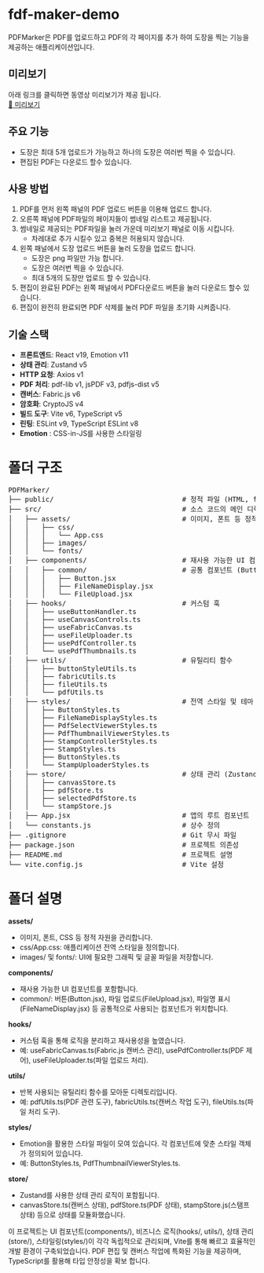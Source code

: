 # fdf-maker-demo
PDFMarker은 PDF를 업로드하고 PDF의 각 페이지를 추가 하여 도장을 찍는 기능을 제공하는 애플리케이션입니다.

## 미리보기
아래 링크를 클릭하면 동영상 미리보기가 제공 됩니다.</br>
[📄 미리보기](https://drive.google.com/file/d/1Jvk1dQwbzZAHGGur31HfDuaFqhWcJxOV/preview)

## 주요 기능
- 도장은 최대 5개 업로드가 가능하고 하나의 도장은 여러번 찍을 수 있습니다. 
- 편집된 PDF는 다운로드 할수 있습니다.

## 사용 방법
1. PDF를 먼저 왼쪽 패널의 PDF 업로드 버튼을 이용해 업로드 합니다.
2. 오른쪽 패널에 PDF파일의 페이지들이 썸네일 리스트고 제공됩니다.
3. 썸네일로 제공되는 PDF파일을 눌러 가운데 미리보기 패널로 이동 시킵니다.
   - 차레대로 추가 시킬수 있고 중복은 허용되지 않습니다.
4. 왼쪽 패널에서 도장 업로드 버튼을 눌러 도장을 업로드 합니다.
   - 도장은 png 파일만 가능 합니다.
   - 도장은 여러번 찍을 수 있습니다.
   - 최대 5개의 도장만 업로드 할 수 있습니다.
5. 편집이 완료된 PDF는 왼쪽 패널에서 PDF다운로드 버튼을 눌러 다운로드 할수 있습니다.
6. 편집이 완전히 완료되면 PDF 삭제를 눌러 PDF 파일을 초기화 시켜줍니다.


## 기술 스택
- **프론트엔드**: React v19, Emotion v11
- **상태 관리**: Zustand v5
- **HTTP 요청**: Axios v1
- **PDF 처리**: pdf-lib v1, jsPDF v3, pdfjs-dist v5
- **캔버스**: Fabric.js v6
- **암호화**: CryptoJS v4
- **빌드 도구**: Vite v6, TypeScript v5
- **린팅**: ESLint v9, TypeScript ESLint v8
- **Emotion** : CSS-in-JS를 사용한 스타일링
  

# 폴더 구조
<pre>
PDFMarker/
├── public/                               # 정적 파일 (HTML, favicon 등)
├── src/                                  # 소스 코드의 메인 디렉토리
│   ├── assets/                           # 이미지, 폰트 등 정적 자원
│   │   ├── css/
│   │   │   └── App.css
│   │   ├── images/
│   │   └── fonts/
│   ├── components/                       # 재사용 가능한 UI 컴포넌트
│   │   ├── common/                       # 공통 컴포넌트 (Button, Input 등)
│   │   │   ├── Button.jsx
│   │   │   ├── FileNameDisplay.jsx
│   │   │   └── FileUpload.jsx
│   ├── hooks/                            # 커스텀 훅
│   │   ├── useButtonHandler.ts
│   │   ├── useCanvasControls.ts
│   │   ├── useFabricCanvas.ts
│   │   ├── useFileUploader.ts
│   │   ├── usePdfController.ts
│   │   └── usePdfThumbnails.ts
│   ├── utils/                            # 유틸리티 함수
│   │   ├── buttonStyleUtils.ts
│   │   ├── fabricUtils.ts
│   │   ├── fileUtils.ts
│   │   └── pdfUtils.ts
│   ├── styles/                           # 전역 스타일 및 테마
│   │   ├── ButtonStyles.ts
│   │   ├── FileNameDisplayStyles.ts
│   │   ├── PdfSelectViewerStyles.ts
│   │   ├── PdfThumbnailViewerStyles.ts
│   │   ├── StampControllerStyles.ts
│   │   ├── StampStyles.ts
│   │   ├── ButtonStyles.ts
│   │   └── StampUploaderStyles.ts
│   ├── store/                            # 상태 관리 (Zustand)
│   │   ├── canvasStore.ts
│   │   ├── pdfStore.ts
│   │   ├── selectedPdfStore.ts
│   │   └── stampStore.js
│   ├── App.jsx                           # 앱의 루트 컴포넌트
│   └── constants.js                      # 상수 정의 
├── .gitignore                            # Git 무시 파일
├── package.json                          # 프로젝트 의존성
├── README.md                             # 프로젝트 설명
└── vite.config.js                        # Vite 설정
</pre>

# 폴더 설명
**assets/**
- 이미지, 폰트, CSS 등 정적 자원을 관리합니다.
- css/App.css: 애플리케이션 전역 스타일을 정의합니다.
- images/ 및 fonts/: UI에 필요한 그래픽 및 글꼴 파일을 저장합니다.
  
**components/**
- 재사용 가능한 UI 컴포넌트를 포함합니다.
- common/: 버튼(Button.jsx), 파일 업로드(FileUpload.jsx), 파일명 표시(FileNameDisplay.jsx) 등 공통적으로 사용되는 컴포넌트가 위치합니다.

**hooks/**
- 커스텀 훅을 통해 로직을 분리하고 재사용성을 높였습니다.
- 예: useFabricCanvas.ts(Fabric.js 캔버스 관리), usePdfController.ts(PDF 제어), useFileUploader.ts(파일 업로드 처리).

**utils/**
- 반복 사용되는 유틸리티 함수를 모아둔 디렉토리입니다.
- 예: pdfUtils.ts(PDF 관련 도구), fabricUtils.ts(캔버스 작업 도구), fileUtils.ts(파일 처리 도구).

**styles/**
- Emotion을 활용한 스타일 파일이 모여 있습니다. 각 컴포넌트에 맞춘 스타일 객체가 정의되어 있습니다.
- 예: ButtonStyles.ts, PdfThumbnailViewerStyles.ts.

**store/**
- Zustand를 사용한 상태 관리 로직이 포함됩니다.
- canvasStore.ts(캔버스 상태), pdfStore.ts(PDF 상태), stampStore.js(스탬프 상태) 등으로 상태를 모듈화했습니다.

이 프로젝트는 UI 컴포넌트(components/), 비즈니스 로직(hooks/, utils/), 상태 관리(store/), 스타일링(styles/)이 각각 독립적으로 관리되며, 
Vite를 통해 빠르고 효율적인 개발 환경이 구축되었습니다. PDF 편집 및 캔버스 작업에 특화된 기능을 제공하며, TypeScript를 활용해 타입 안정성을 확보 합니다.
